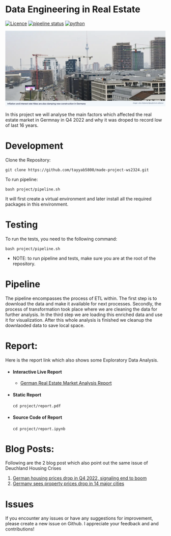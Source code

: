 # Data Engineering in Real Estate

[![Licence](https://img.shields.io/badge/Licence-MIT-orange)](https://opensource.org/license/mit/)
[![pipeline status](https://github.com/tayyab5800/made-project-ws2324/actions/workflows/project-work-5-run-tests.yml/badge.svg)](https://github.com/tayyab5800/made-project-ws2324/actions/workflows/project-work-5-run-tests.yml)
[![python](https://img.shields.io/badge/Python-3.11-3776AB.svg?style=flat&logo=python&logoColor=white)](https://www.python.org)

![alt text](cover.png "Title")

In this project we will analyse the main factors which affected the real estate market in Germnay in Q4 2022 and why it was droped to record low of last 16 years.

# Development

Clone the Repository:

```
git clone https://github.com/tayyab5800/made-project-ws2324.git
```

To run pipeline:

```
bash project/pipeline.sh
```

It will first create a virtual environment and later install all the required packages in this environment.

# Testing

To run the tests, you need to the following command:

```
bash project/pipeline.sh
```

- NOTE: to run pipeline and tests, make sure you are at the root of the repository.

# Pipeline

The pipeline encompasses the process of ETL within. The first step is to download the data and make it available for next processes. Secondly, the process of transformation took place where we are cleaning the data for further analysis. In the third step we are loading this enriched data and use it for visualization. After this whole analysis is finished we cleanup the downlaoded data to save local space.

# Report:

Here is the report link which also shows some Exploratory Data Analysis.

- #### Interactive Live Report

  - [German Real Estate Market Analysis Report](https://nbviewer.org/github/tayyab5800/made-project-ws2324/blob/main/project/report.html)
- #### Static Report

  ```
  cd project/report.pdf
  ```
- #### Source Code of Report

  ```
  cd project/report.ipynb
  ```

# Blog Posts:

Following are the 2 blog post which also point out the same issue of Deuchland Housing Crises

1. [German housing prices drop in Q4 2022, signaling end to boom](https://www.dw.com/en/german-housing-prices-drop-in-q4-2022-signaling-end-to-boom/a-65108677)
2. [Germany sees property prices drop in 14 major cities](https://www.thelocal.de/20230824/germany-sees-property-prices-drop-in-14-major-cities)

# Issues

If you encounter any issues or have any suggestions for improvement, please create a new issue on Github. I appreciate your feedback and and contributions!
